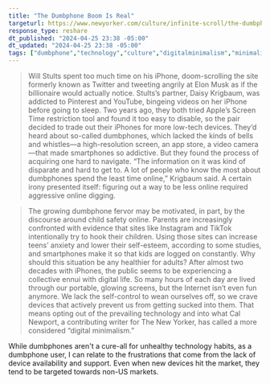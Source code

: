 ```yaml
---
title: "The Dumbphone Boom Is Real"
targeturl: https://www.newyorker.com/culture/infinite-scroll/the-dumbphone-boom-is-real
response_type: reshare
dt_published: "2024-04-25 23:38 -05:00"
dt_updated: "2024-04-25 23:38 -05:00"
tags: ["dumbphone","technology","culture","digitalminimalism","minimalism"]
---
```


> Will Stults spent too much time on his iPhone, doom-scrolling the site formerly known as Twitter and tweeting angrily at Elon Musk as if the billionaire would actually notice. Stults’s partner, Daisy Krigbaum, was addicted to Pinterest and YouTube, bingeing videos on her iPhone before going to sleep. Two years ago, they both tried Apple’s Screen Time restriction tool and found it too easy to disable, so the pair decided to trade out their iPhones for more low-tech devices. They’d heard about so-called dumbphones, which lacked the kinds of bells and whistles—a high-resolution screen, an app store, a video camera—that made smartphones so addictive. But they found the process of acquiring one hard to navigate. “The information on it was kind of disparate and hard to get to. A lot of people who know the most about dumbphones spend the least time online,” Krigbaum said. A certain irony presented itself: figuring out a way to be less online required aggressive online digging.

> The growing dumbphone fervor may be motivated, in part, by the discourse around child safety online. Parents are increasingly confronted with evidence that sites like Instagram and TikTok intentionally try to hook their children. Using those sites can increase teens’ anxiety and lower their self-esteem, according to some studies, and smartphones make it so that kids are logged on constantly. Why should this situation be any healthier for adults? After almost two decades with iPhones, the public seems to be experiencing a collective ennui with digital life. So many hours of each day are lived through our portable, glowing screens, but the Internet isn’t even fun anymore. We lack the self-control to wean ourselves off, so we crave devices that actively prevent us from getting sucked into them. That means opting out of the prevailing technology and into what Cal Newport, a contributing writer for The New Yorker, has called a more considered “digital minimalism.”

While dumbphones aren't a cure-all for unhealthy technology habits, as a dumbphone user, I can relate to the frustrations that come from the lack of device availability and support. Even when new devices hit the market, they tend to be targeted towards non-US markets. 